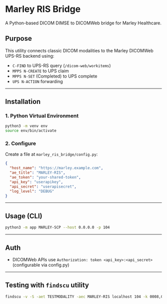 # Marley RIS Bridge

A Python-based DICOM DIMSE to DICOMWeb bridge for Marley Healthcare.

## Purpose
This utility connects classic DICOM modalities to the Marley DICOMWeb UPS-RS backend using:

- `C-FIND` to UPS-RS query (`/dicom-web/workitems`)
- `MPPS N-CREATE` to UPS claim
- `MPPS N-SET` (Completed) to UPS complete
- `UPS N-ACTION` forwarding

---

## Installation

### 1. Python Virtual Environment
```bash
python3 -m venv env
source env/bin/activate
```

### 2. Configure
Create a file at `marley_ris_bridge/config.py`:
```json
{
  "host_name": "https://marley.example.com",
  "ae_title": "MARLEY-RIS",
  "ae_token": "your-shared-token",
  "api_key": "userapikey",
  "api_secret": "userapisecret",
  "log_level": "DEBUG"
}
```

---

## Usage (CLI)
```bash
python3 -m app MARLEY-SCP --host 0.0.0.0 -p 104
```

---

## Auth
- DICOMWeb APIs use `Authorization: token <api_key>:<api_secret>` (configurable via config.py)

---

## Testing with `findscu` utility
```bash
findscu -v -S -aet TESTMODALITY -aec MARLEY-RIS localhost 104 -k 0008,0050=*
```

